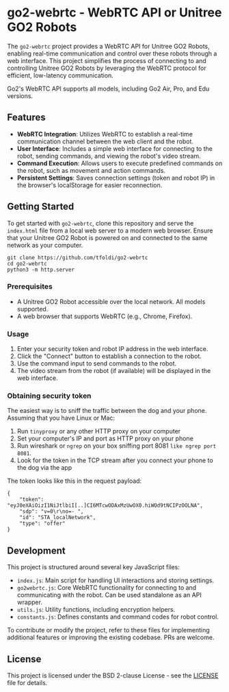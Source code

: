 # go2-webrtc - WebRTC API or Unitree GO2 Robots

The `go2-webrtc` project provides a WebRTC API for Unitree GO2 Robots, enabling real-time communication and control over these robots through a web interface. This project simplifies the process of connecting to and controlling Unitree GO2 Robots by leveraging the WebRTC protocol for efficient, low-latency communication.

Go2's WebRTC API supports all models, including Go2 Air, Pro, and Edu versions.

## Features

- **WebRTC Integration**: Utilizes WebRTC to establish a real-time communication channel between the web client and the robot.
- **User Interface**: Includes a simple web interface for connecting to the robot, sending commands, and viewing the robot's video stream.
- **Command Execution**: Allows users to execute predefined commands on the robot, such as movement and action commands.
- **Persistent Settings**: Saves connection settings (token and robot IP) in the browser's localStorage for easier reconnection.

## Getting Started

To get started with `go2-webrtc`, clone this repository and serve the `index.html` file from a local web server to a modern web browser. Ensure that your Unitree GO2 Robot is powered on and connected to the same network as your computer.

```
git clone https://github.com/tfoldi/go2-webrtc
cd go2-webrtc
python3 -m http.server
```

### Prerequisites

- A Unitree GO2 Robot accessible over the local network. All models supported.
- A web browser that supports WebRTC (e.g., Chrome, Firefox).

### Usage

1. Enter your security token and robot IP address in the web interface.
2. Click the "Connect" button to establish a connection to the robot.
3. Use the command input to send commands to the robot.
4. The video stream from the robot (if available) will be displayed in the web interface.

### Obtaining security token

The easiest way is to sniff the traffic between the dog and your phone. Assuming that you have Linux or Mac:

1. Run `tinyproxy` or any other HTTP proxy on your computer
2. Set your computer's IP and port as HTTP proxy on your phone
3. Run wireshark or `ngrep` on your box sniffing port 8081 `like ngrep port 8081`.
4. Look for the token in the TCP stream after you connect your phone to the dog via the app

The token looks like this in the request payload:

```
{
    "token": "eyJ0eXAiOizI1NiJtlbiI[..]CI6MTcwODAxMzUwOX0.hiWOd9tNCIPzOOLNA",
    "sdp": "v=0\r\no=- ",
    "id": "STA_localNetwork",
    "type": "offer"
}
```
## Development

This project is structured around several key JavaScript files:

- `index.js`: Main script for handling UI interactions and storing settings.
- `go2webrtc.js`: Core WebRTC functionality for connecting to and communicating with the robot. Can be used standalone as an API wrapper.
- `utils.js`: Utility functions, including encryption helpers.
- `constants.js`: Defines constants and command codes for robot control.

To contribute or modify the project, refer to these files for implementing additional features or improving the existing codebase. PRs are welcome.

## License

This project is licensed under the BSD 2-clause License - see the [LICENSE](https://github.com/tfoldi/go2-webrtc/blob/master/LICENSE) file for details.
